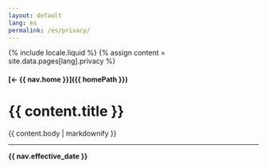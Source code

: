 ```yaml
---
layout: default
lang: es
permalink: /es/privacy/
---
```



{% include locale.liquid %}
{% assign content = site.data.pages[lang].privacy %}

#### [← {{ nav.home }}]({{ homePath }})

# {{ content.title }}

{{ content.body | markdownify }}

---

**{{ nav.effective_date }}**
